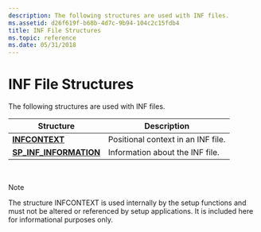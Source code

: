 ```yaml
---
description: The following structures are used with INF files.
ms.assetid: d26f619f-b68b-4d7c-9b94-104c2c15fdb4
title: INF File Structures
ms.topic: reference
ms.date: 05/31/2018
---
```


# INF File Structures

The following structures are used with INF files.



| Structure                                              | Description                        |
|--------------------------------------------------------|------------------------------------|
| [**INFCONTEXT**](/windows/desktop/api/Setupapi/ns-setupapi-infcontext)                   | Positional context in an INF file. |
| [**SP\_INF\_INFORMATION**](/windows/desktop/api/Setupapi/ns-setupapi-sp_inf_information) | Information about the INF file.    |



 

> [!Note]  
> The structure INFCONTEXT is used internally by the setup functions and must not be altered or referenced by setup applications. It is included here for informational purposes only.

 

 

 



